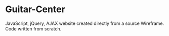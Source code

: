 Guitar-Center
=============

JavaScript, jQuery, AJAX website created directly from a source Wireframe. Code written from scratch. 
